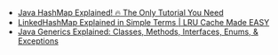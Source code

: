 - [Java HashMap Explained! 🔥 The Only Tutorial You Need](https://www.youtube.com/watch?v=tNRLAEuKn1w)
- [LinkedHashMap Explained in Simple Terms | LRU Cache Made EASY](https://www.youtube.com/watch?v=Qd-3Xj8h0EE)
- [Java Generics Explained: Classes, Methods, Interfaces, Enums, & Exceptions](https://www.youtube.com/watch?v=UypoeUL4T_U)